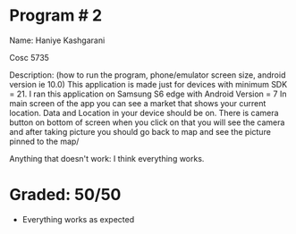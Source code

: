 # Program # 2
Name:  Haniye Kashgarani

Cosc 5735 

Description:  (how to run the program, phone/emulator screen size, android version ie 10.0)
This application is made just for devices with minimum SDK = 21. 
I ran this application on Samsung S6 edge with Android Version = 7
In main screen of the app you can see a market that shows your current location. 
Data and Location in your device should be on. 
There is camera button on bottom of screen when you click on that you will see the camera and after taking picture you should go back to map and see the picture pinned to the map/

Anything that doesn't work: I think everything works.

# Graded: 50/50 #

* Everything works as expected
